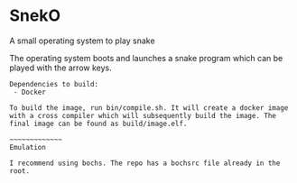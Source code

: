 # SnekO
A small operating system to play snake

The operating system boots and launches a snake program which can be played with the arrow keys.

~~~~~~~~~~~~~~
Dependencies to build:
 - Docker

To build the image, run bin/compile.sh. It will create a docker image with a cross compiler which will subsequently build the image. The final image can be found as build/image.elf.

~~~~~~~~~~~~~
Emulation

I recommend using bochs. The repo has a bochsrc file already in the root.
